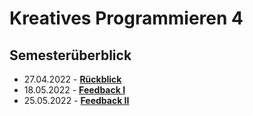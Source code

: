 # Kreatives Programmieren 4

## Semesterüberblick

* 27.04.2022 - **[Rückblick](01)**
* 18.05.2022 - **[Feedback I](02)**
* 25.05.2022 - **[Feedback II](03)**
